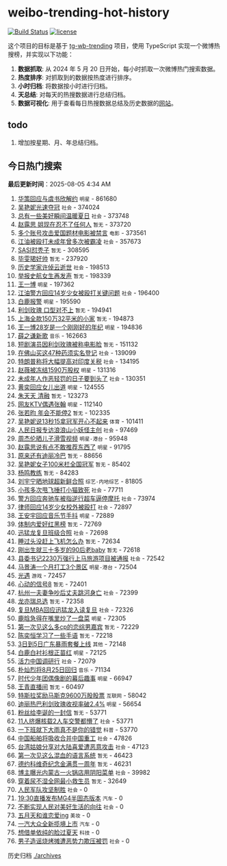 # weibo-trending-hot-history

[![Build Status](https://github.com/lxw15337674/weibo-trending-hot-history/actions/workflows/nodejs.yml/badge.svg)](https://github.com/lxw15337674/weibo-trending-hot-history/actions)
[![license](https://img.shields.io/github/license/lxw15337674/weibo-trending-hot-history)](https://github.com/lxw15337674/weibo-trending-hot-history/blob/master/LICENSE)


这个项目的目标是基于 [tg-wb-trending](https://github.com/xiadd/tg-wb-trending) 项目，使用 TypeScript 实现一个微博热搜榜，并实现以下功能：

1. **数据抓取**: 从 2024 年 5 月 20 日开始，每小时抓取一次微博热门搜索数据。
2. **热度排序**: 对抓取到的数据按热度进行排序。
3. **小时归档**: 将数据按小时进行归档。
4. **天总结**: 对每天的热搜数据进行总结归档。
5. **数据可视化**: 用于查看每日热搜数据总结及历史数据的[网站](https://weibo-trending-hot-history.vercel.app/)。

## todo

1. 增加按星期、月、年总结归档。



## 今日热门搜索




























































































































































































































































































































































































































































































































































































































































































































































































































































































































































































































































































































































































































































































































































































































































































































































































































































































































































































































































































































































































































































































































































































































































































































































































































































































































































































































































































































































































































































































































































































































































































































































































































































































































































































































































































































































































































































































































































































































































































































































































































































































































































































































































































































































































































































































































































































































































































































































































































































































































































































































































































































































































































































































































































































































































































































































































































































































































































































































































































































































































































































































































































































































































































































































































































































































































































































































































































































































































































































































































































































































































































































































































































































































































































































































































































































































































































































































































































































































































































































































































































































































































































































































































































































































































































































































































































































































































































































































































































































































































































































































































































































































































































































































































































































































































































































































































































































































































































































































































































































































































































































































































































































































































































<!-- BEGIN -->

**最后更新时间**：2025-08-05 4:34 AM
1. [华策回应与虞书欣解约](https://m.weibo.cn/search?containerid=100103type%3D1%26t%3D10%26q%3D%23%E5%8D%8E%E7%AD%96%E5%9B%9E%E5%BA%94%E4%B8%8E%E8%99%9E%E4%B9%A6%E6%AC%A3%E8%A7%A3%E7%BA%A6%23&stream_entry_id=31&isnewpage=1&extparam=seat%3D1%26lcate%3D5001%26realpos%3D1%26filter_type%3Drealtimehot%26c_type%3D31%26cate%3D5001%26pos%3D0%26stream_entry_id%3D31%26q%3D%2523%25E5%258D%258E%25E7%25AD%2596%25E5%259B%259E%25E5%25BA%2594%25E4%25B8%258E%25E8%2599%259E%25E4%25B9%25A6%25E6%25AC%25A3%25E8%25A7%25A3%25E7%25BA%25A6%2523%26band_rank%3D1%26flag%3D2%26dgr%3D0%26display_time%3D1754325671%26pre_seqid%3D1754325671542052522801) `明星` - 861680
2. [吴艳妮光速夺冠](https://m.weibo.cn/search?containerid=100103type%3D1%26t%3D10%26q%3D%23%E5%90%B4%E8%89%B3%E5%A6%AE%E5%85%89%E9%80%9F%E5%A4%BA%E5%86%A0%23&stream_entry_id=31&isnewpage=1&extparam=seat%3D1%26lcate%3D5001%26realpos%3D2%26filter_type%3Drealtimehot%26c_type%3D31%26cate%3D5001%26pos%3D1%26stream_entry_id%3D31%26q%3D%2523%25E5%2590%25B4%25E8%2589%25B3%25E5%25A6%25AE%25E5%2585%2589%25E9%2580%259F%25E5%25A4%25BA%25E5%2586%25A0%2523%26band_rank%3D2%26flag%3D1%26dgr%3D0%26display_time%3D1754325671%26pre_seqid%3D1754325671542052522801) `社会` - 374024
3. [总有一些美好瞬间温暖夏日](https://m.weibo.cn/search?containerid=100103type%3D1%26t%3D10%26q%3D%23%E6%80%BB%E6%9C%89%E4%B8%80%E4%BA%9B%E7%BE%8E%E5%A5%BD%E7%9E%AC%E9%97%B4%E6%B8%A9%E6%9A%96%E5%A4%8F%E6%97%A5%23&stream_entry_id=31&isnewpage=1&extparam=seat%3D1%26lcate%3D5001%26realpos%3D3%26filter_type%3Drealtimehot%26c_type%3D31%26cate%3D5001%26pos%3D2%26stream_entry_id%3D31%26q%3D%2523%25E6%2580%25BB%25E6%259C%2589%25E4%25B8%2580%25E4%25BA%259B%25E7%25BE%258E%25E5%25A5%25BD%25E7%259E%25AC%25E9%2597%25B4%25E6%25B8%25A9%25E6%259A%2596%25E5%25A4%258F%25E6%2597%25A5%2523%26band_rank%3D3%26flag%3D0%26dgr%3D0%26display_time%3D1754325671%26pre_seqid%3D1754325671542052522801) `社会` - 373748
4. [赵露思 姐现在忍不了任何人](https://m.weibo.cn/search?containerid=100103type%3D1%26t%3D10%26q%3D%E8%B5%B5%E9%9C%B2%E6%80%9D+%E5%A7%90%E7%8E%B0%E5%9C%A8%E5%BF%8D%E4%B8%8D%E4%BA%86%E4%BB%BB%E4%BD%95%E4%BA%BA&stream_entry_id=31&isnewpage=1&extparam=seat%3D1%26lcate%3D5001%26realpos%3D4%26filter_type%3Drealtimehot%26c_type%3D31%26cate%3D5001%26pos%3D4%26stream_entry_id%3D31%26q%3D%25E8%25B5%25B5%25E9%259C%25B2%25E6%2580%259D%2520%25E5%25A7%2590%25E7%258E%25B0%25E5%259C%25A8%25E5%25BF%258D%25E4%25B8%258D%25E4%25BA%2586%25E4%25BB%25BB%25E4%25BD%2595%25E4%25BA%25BA%26band_rank%3D4%26flag%3D2%26dgr%3D0%26display_time%3D1754325671%26pre_seqid%3D1754325671542052522801) `暂无` - 373720
5. [多个账号攻击爱国题材电影被禁言](https://m.weibo.cn/search?containerid=100103type%3D1%26t%3D10%26q%3D%23%E5%A4%9A%E4%B8%AA%E8%B4%A6%E5%8F%B7%E6%94%BB%E5%87%BB%E7%88%B1%E5%9B%BD%E9%A2%98%E6%9D%90%E7%94%B5%E5%BD%B1%E8%A2%AB%E7%A6%81%E8%A8%80%23&stream_entry_id=31&isnewpage=1&extparam=seat%3D1%26lcate%3D5001%26realpos%3D5%26filter_type%3Drealtimehot%26c_type%3D31%26cate%3D5001%26pos%3D5%26stream_entry_id%3D31%26q%3D%2523%25E5%25A4%259A%25E4%25B8%25AA%25E8%25B4%25A6%25E5%258F%25B7%25E6%2594%25BB%25E5%2587%25BB%25E7%2588%25B1%25E5%259B%25BD%25E9%25A2%2598%25E6%259D%2590%25E7%2594%25B5%25E5%25BD%25B1%25E8%25A2%25AB%25E7%25A6%2581%25E8%25A8%2580%2523%26band_rank%3D5%26flag%3D0%26dgr%3D0%26display_time%3D1754325671%26pre_seqid%3D1754325671542052522801) `电影` - 373561
6. [江油被殴打未成年曾多次被霸凌](https://m.weibo.cn/search?containerid=100103type%3D1%26t%3D10%26q%3D%23%E6%B1%9F%E6%B2%B9%E8%A2%AB%E6%AE%B4%E6%89%93%E6%9C%AA%E6%88%90%E5%B9%B4%E6%9B%BE%E5%A4%9A%E6%AC%A1%E8%A2%AB%E9%9C%B8%E5%87%8C%23&stream_entry_id=31&isnewpage=1&extparam=seat%3D1%26lcate%3D5001%26realpos%3D6%26filter_type%3Drealtimehot%26c_type%3D31%26cate%3D5001%26pos%3D6%26stream_entry_id%3D31%26q%3D%2523%25E6%25B1%259F%25E6%25B2%25B9%25E8%25A2%25AB%25E6%25AE%25B4%25E6%2589%2593%25E6%259C%25AA%25E6%2588%2590%25E5%25B9%25B4%25E6%259B%25BE%25E5%25A4%259A%25E6%25AC%25A1%25E8%25A2%25AB%25E9%259C%25B8%25E5%2587%258C%2523%26band_rank%3D6%26flag%3D0%26dgr%3D0%26display_time%3D1754325671%26pre_seqid%3D1754325671542052522801) `社会` - 357673
7. [SASI怼秃子](https://m.weibo.cn/search?containerid=100103type%3D1%26t%3D10%26q%3DSASI%E6%80%BC%E7%A7%83%E5%AD%90&stream_entry_id=31&isnewpage=1&extparam=seat%3D1%26lcate%3D5001%26realpos%3D7%26filter_type%3Drealtimehot%26c_type%3D31%26cate%3D5001%26pos%3D7%26stream_entry_id%3D31%26q%3DSASI%25E6%2580%25BC%25E7%25A7%2583%25E5%25AD%2590%26band_rank%3D7%26flag%3D0%26dgr%3D0%26display_time%3D1754325671%26pre_seqid%3D1754325671542052522801) `暂无` - 308595
8. [毕雯珺好帅](https://m.weibo.cn/search?containerid=100103type%3D1%26t%3D10%26q%3D%23%E6%AF%95%E9%9B%AF%E7%8F%BA%E5%A5%BD%E5%B8%85%23&stream_entry_id=31&isnewpage=1&extparam=seat%3D1%26lcate%3D5001%26realpos%3D8%26filter_type%3Drealtimehot%26c_type%3D31%26cate%3D5001%26pos%3D8%26stream_entry_id%3D31%26q%3D%2523%25E6%25AF%2595%25E9%259B%25AF%25E7%258F%25BA%25E5%25A5%25BD%25E5%25B8%2585%2523%26band_rank%3D8%26flag%3D0%26dgr%3D0%26display_time%3D1754325671%26pre_seqid%3D1754325671542052522801) `暂无` - 237920
9. [历史学家许倬云逝世](https://m.weibo.cn/search?containerid=100103type%3D1%26t%3D10%26q%3D%23%E5%8E%86%E5%8F%B2%E5%AD%A6%E5%AE%B6%E8%AE%B8%E5%80%AC%E4%BA%91%E9%80%9D%E4%B8%96%23&stream_entry_id=31&isnewpage=1&extparam=seat%3D1%26lcate%3D5001%26realpos%3D9%26filter_type%3Drealtimehot%26c_type%3D31%26cate%3D5001%26pos%3D9%26stream_entry_id%3D31%26q%3D%2523%25E5%258E%2586%25E5%258F%25B2%25E5%25AD%25A6%25E5%25AE%25B6%25E8%25AE%25B8%25E5%2580%25AC%25E4%25BA%2591%25E9%2580%259D%25E4%25B8%2596%2523%26band_rank%3D9%26flag%3D16%26dgr%3D0%26display_time%3D1754325671%26pre_seqid%3D1754325671542052522801) `社会` - 198513
10. [举报史航女生再发声](https://m.weibo.cn/search?containerid=100103type%3D1%26t%3D10%26q%3D%E4%B8%BE%E6%8A%A5%E5%8F%B2%E8%88%AA%E5%A5%B3%E7%94%9F%E5%86%8D%E5%8F%91%E5%A3%B0&stream_entry_id=31&isnewpage=1&extparam=seat%3D1%26lcate%3D5001%26realpos%3D10%26filter_type%3Drealtimehot%26c_type%3D31%26cate%3D5001%26pos%3D10%26stream_entry_id%3D31%26q%3D%25E4%25B8%25BE%25E6%258A%25A5%25E5%258F%25B2%25E8%2588%25AA%25E5%25A5%25B3%25E7%2594%259F%25E5%2586%258D%25E5%258F%2591%25E5%25A3%25B0%26band_rank%3D10%26flag%3D0%26dgr%3D0%26display_time%3D1754325671%26pre_seqid%3D1754325671542052522801) `暂无` - 198339
11. [王一博](https://m.weibo.cn/search?containerid=100103type%3D1%26t%3D10%26q%3D%E7%8E%8B%E4%B8%80%E5%8D%9A&stream_entry_id=31&isnewpage=1&extparam=seat%3D1%26lcate%3D5001%26realpos%3D11%26filter_type%3Drealtimehot%26c_type%3D31%26cate%3D5001%26pos%3D11%26stream_entry_id%3D31%26q%3D%25E7%258E%258B%25E4%25B8%2580%25E5%258D%259A%26band_rank%3D11%26flag%3D1%26dgr%3D0%26display_time%3D1754325671%26pre_seqid%3D1754325671542052522801) `明星` - 197362
12. [江油警方回应14岁少女被殴打关键问题](https://m.weibo.cn/search?containerid=100103type%3D1%26t%3D10%26q%3D%23%E6%B1%9F%E6%B2%B9%E8%AD%A6%E6%96%B9%E5%9B%9E%E5%BA%9414%E5%B2%81%E5%B0%91%E5%A5%B3%E8%A2%AB%E6%AE%B4%E6%89%93%E5%85%B3%E9%94%AE%E9%97%AE%E9%A2%98%23&stream_entry_id=31&isnewpage=1&extparam=seat%3D1%26lcate%3D5001%26realpos%3D12%26filter_type%3Drealtimehot%26c_type%3D31%26cate%3D5001%26pos%3D12%26stream_entry_id%3D31%26q%3D%2523%25E6%25B1%259F%25E6%25B2%25B9%25E8%25AD%25A6%25E6%2596%25B9%25E5%259B%259E%25E5%25BA%259414%25E5%25B2%2581%25E5%25B0%2591%25E5%25A5%25B3%25E8%25A2%25AB%25E6%25AE%25B4%25E6%2589%2593%25E5%2585%25B3%25E9%2594%25AE%25E9%2597%25AE%25E9%25A2%2598%2523%26band_rank%3D12%26flag%3D1%26dgr%3D0%26display_time%3D1754325671%26pre_seqid%3D1754325671542052522801) `社会` - 196400
13. [白鹿报警](https://m.weibo.cn/search?containerid=100103type%3D1%26t%3D10%26q%3D%23%E7%99%BD%E9%B9%BF%E6%8A%A5%E8%AD%A6%23&stream_entry_id=31&isnewpage=1&extparam=seat%3D1%26lcate%3D5001%26realpos%3D13%26filter_type%3Drealtimehot%26c_type%3D31%26cate%3D5001%26pos%3D13%26stream_entry_id%3D31%26q%3D%2523%25E7%2599%25BD%25E9%25B9%25BF%25E6%258A%25A5%25E8%25AD%25A6%2523%26band_rank%3D13%26flag%3D2%26dgr%3D0%26display_time%3D1754325671%26pre_seqid%3D1754325671542052522801) `明星` - 195590
14. [利剑玫瑰 口型对不上](https://m.weibo.cn/search?containerid=100103type%3D1%26t%3D10%26q%3D%E5%88%A9%E5%89%91%E7%8E%AB%E7%91%B0+%E5%8F%A3%E5%9E%8B%E5%AF%B9%E4%B8%8D%E4%B8%8A&stream_entry_id=31&isnewpage=1&extparam=seat%3D1%26lcate%3D5001%26realpos%3D14%26filter_type%3Drealtimehot%26c_type%3D31%26cate%3D5001%26pos%3D14%26stream_entry_id%3D31%26q%3D%25E5%2588%25A9%25E5%2589%2591%25E7%258E%25AB%25E7%2591%25B0%2520%25E5%258F%25A3%25E5%259E%258B%25E5%25AF%25B9%25E4%25B8%258D%25E4%25B8%258A%26band_rank%3D14%26flag%3D0%26dgr%3D0%26display_time%3D1754325671%26pre_seqid%3D1754325671542052522801) `暂无` - 194941
15. [上海全款150万32平米的小家](https://m.weibo.cn/search?containerid=100103type%3D1%26t%3D10%26q%3D%E4%B8%8A%E6%B5%B7%E5%85%A8%E6%AC%BE150%E4%B8%8732%E5%B9%B3%E7%B1%B3%E7%9A%84%E5%B0%8F%E5%AE%B6&stream_entry_id=31&isnewpage=1&extparam=seat%3D1%26lcate%3D5001%26realpos%3D15%26filter_type%3Drealtimehot%26c_type%3D31%26cate%3D5001%26pos%3D15%26stream_entry_id%3D31%26q%3D%25E4%25B8%258A%25E6%25B5%25B7%25E5%2585%25A8%25E6%25AC%25BE150%25E4%25B8%258732%25E5%25B9%25B3%25E7%25B1%25B3%25E7%259A%2584%25E5%25B0%258F%25E5%25AE%25B6%26band_rank%3D15%26flag%3D0%26dgr%3D0%26display_time%3D1754325671%26pre_seqid%3D1754325671542052522801) `暂无` - 194873
16. [王一博28岁是一个刚刚好的年纪](https://m.weibo.cn/search?containerid=100103type%3D1%26t%3D10%26q%3D%23%E7%8E%8B%E4%B8%80%E5%8D%9A28%E5%B2%81%E6%98%AF%E4%B8%80%E4%B8%AA%E5%88%9A%E5%88%9A%E5%A5%BD%E7%9A%84%E5%B9%B4%E7%BA%AA%23&stream_entry_id=31&isnewpage=1&extparam=seat%3D1%26lcate%3D5001%26realpos%3D16%26filter_type%3Drealtimehot%26c_type%3D31%26cate%3D5001%26pos%3D16%26stream_entry_id%3D31%26q%3D%2523%25E7%258E%258B%25E4%25B8%2580%25E5%258D%259A28%25E5%25B2%2581%25E6%2598%25AF%25E4%25B8%2580%25E4%25B8%25AA%25E5%2588%259A%25E5%2588%259A%25E5%25A5%25BD%25E7%259A%2584%25E5%25B9%25B4%25E7%25BA%25AA%2523%26band_rank%3D16%26flag%3D1%26dgr%3D0%26display_time%3D1754325671%26pre_seqid%3D1754325671542052522801) `明星` - 194836
17. [薛之谦新歌](https://m.weibo.cn/search?containerid=100103type%3D1%26t%3D10%26q%3D%E8%96%9B%E4%B9%8B%E8%B0%A6%E6%96%B0%E6%AD%8C&stream_entry_id=31&isnewpage=1&extparam=seat%3D1%26lcate%3D5001%26realpos%3D17%26filter_type%3Drealtimehot%26c_type%3D31%26cate%3D5001%26pos%3D17%26stream_entry_id%3D31%26q%3D%25E8%2596%259B%25E4%25B9%258B%25E8%25B0%25A6%25E6%2596%25B0%25E6%25AD%258C%26band_rank%3D17%26flag%3D0%26dgr%3D0%26display_time%3D1754325671%26pre_seqid%3D1754325671542052522801) `音乐` - 162663
18. [短剧演员因利剑玫瑰被称电影脸](https://m.weibo.cn/search?containerid=100103type%3D1%26t%3D10%26q%3D%E7%9F%AD%E5%89%A7%E6%BC%94%E5%91%98%E5%9B%A0%E5%88%A9%E5%89%91%E7%8E%AB%E7%91%B0%E8%A2%AB%E7%A7%B0%E7%94%B5%E5%BD%B1%E8%84%B8&stream_entry_id=31&isnewpage=1&extparam=seat%3D1%26lcate%3D5001%26realpos%3D18%26filter_type%3Drealtimehot%26c_type%3D31%26cate%3D5001%26pos%3D18%26stream_entry_id%3D31%26q%3D%25E7%259F%25AD%25E5%2589%25A7%25E6%25BC%2594%25E5%2591%2598%25E5%259B%25A0%25E5%2588%25A9%25E5%2589%2591%25E7%258E%25AB%25E7%2591%25B0%25E8%25A2%25AB%25E7%25A7%25B0%25E7%2594%25B5%25E5%25BD%25B1%25E8%2584%25B8%26band_rank%3D18%26flag%3D0%26dgr%3D0%26display_time%3D1754325671%26pre_seqid%3D1754325671542052522801) `暂无` - 151132
19. [在佛山买这47种药须实名登记](https://m.weibo.cn/search?containerid=100103type%3D1%26t%3D10%26q%3D%23%E5%9C%A8%E4%BD%9B%E5%B1%B1%E4%B9%B0%E8%BF%9947%E7%A7%8D%E8%8D%AF%E9%A1%BB%E5%AE%9E%E5%90%8D%E7%99%BB%E8%AE%B0%23&stream_entry_id=31&isnewpage=1&extparam=seat%3D1%26lcate%3D5001%26realpos%3D19%26filter_type%3Drealtimehot%26c_type%3D31%26cate%3D5001%26pos%3D19%26stream_entry_id%3D31%26q%3D%2523%25E5%259C%25A8%25E4%25BD%259B%25E5%25B1%25B1%25E4%25B9%25B0%25E8%25BF%259947%25E7%25A7%258D%25E8%258D%25AF%25E9%25A1%25BB%25E5%25AE%259E%25E5%2590%258D%25E7%2599%25BB%25E8%25AE%25B0%2523%26band_rank%3D19%26flag%3D1%26dgr%3D0%26display_time%3D1754325671%26pre_seqid%3D1754325671542052522801) `社会` - 139099
20. [特朗普称将大幅提高对印度关税](https://m.weibo.cn/search?containerid=100103type%3D1%26t%3D10%26q%3D%23%E7%89%B9%E6%9C%97%E6%99%AE%E7%A7%B0%E5%B0%86%E5%A4%A7%E5%B9%85%E6%8F%90%E9%AB%98%E5%AF%B9%E5%8D%B0%E5%BA%A6%E5%85%B3%E7%A8%8E%23&stream_entry_id=31&isnewpage=1&extparam=seat%3D1%26lcate%3D5001%26realpos%3D20%26filter_type%3Drealtimehot%26c_type%3D31%26cate%3D5001%26pos%3D20%26stream_entry_id%3D31%26q%3D%2523%25E7%2589%25B9%25E6%259C%2597%25E6%2599%25AE%25E7%25A7%25B0%25E5%25B0%2586%25E5%25A4%25A7%25E5%25B9%2585%25E6%258F%2590%25E9%25AB%2598%25E5%25AF%25B9%25E5%258D%25B0%25E5%25BA%25A6%25E5%2585%25B3%25E7%25A8%258E%2523%26band_rank%3D20%26flag%3D1%26dgr%3D0%26display_time%3D1754325671%26pre_seqid%3D1754325671542052522801) `社会` - 134195
21. [赵薇被冻结1590万股权](https://m.weibo.cn/search?containerid=100103type%3D1%26t%3D10%26q%3D%23%E8%B5%B5%E8%96%87%E8%A2%AB%E5%86%BB%E7%BB%931590%E4%B8%87%E8%82%A1%E6%9D%83%23&stream_entry_id=31&isnewpage=1&extparam=seat%3D1%26lcate%3D5001%26realpos%3D21%26filter_type%3Drealtimehot%26c_type%3D31%26cate%3D5001%26pos%3D21%26stream_entry_id%3D31%26q%3D%2523%25E8%25B5%25B5%25E8%2596%2587%25E8%25A2%25AB%25E5%2586%25BB%25E7%25BB%25931590%25E4%25B8%2587%25E8%2582%25A1%25E6%259D%2583%2523%26band_rank%3D21%26flag%3D0%26dgr%3D0%26display_time%3D1754325671%26pre_seqid%3D1754325671542052522801) `明星` - 131316
22. [未成年人作恶轻罚的日子要到头了](https://m.weibo.cn/search?containerid=100103type%3D1%26t%3D10%26q%3D%23%E6%9C%AA%E6%88%90%E5%B9%B4%E4%BA%BA%E4%BD%9C%E6%81%B6%E8%BD%BB%E7%BD%9A%E7%9A%84%E6%97%A5%E5%AD%90%E8%A6%81%E5%88%B0%E5%A4%B4%E4%BA%86%23&stream_entry_id=31&isnewpage=1&extparam=seat%3D1%26lcate%3D5001%26realpos%3D22%26filter_type%3Drealtimehot%26c_type%3D31%26cate%3D5001%26pos%3D22%26stream_entry_id%3D31%26q%3D%2523%25E6%259C%25AA%25E6%2588%2590%25E5%25B9%25B4%25E4%25BA%25BA%25E4%25BD%259C%25E6%2581%25B6%25E8%25BD%25BB%25E7%25BD%259A%25E7%259A%2584%25E6%2597%25A5%25E5%25AD%2590%25E8%25A6%2581%25E5%2588%25B0%25E5%25A4%25B4%25E4%25BA%2586%2523%26band_rank%3D22%26flag%3D0%26dgr%3D0%26display_time%3D1754325671%26pre_seqid%3D1754325671542052522801) `社会` - 130351
23. [黄奕回应女儿出道](https://m.weibo.cn/search?containerid=100103type%3D1%26t%3D10%26q%3D%23%E9%BB%84%E5%A5%95%E5%9B%9E%E5%BA%94%E5%A5%B3%E5%84%BF%E5%87%BA%E9%81%93%23&stream_entry_id=31&isnewpage=1&extparam=seat%3D1%26lcate%3D5001%26realpos%3D23%26filter_type%3Drealtimehot%26c_type%3D31%26cate%3D5001%26pos%3D23%26stream_entry_id%3D31%26q%3D%2523%25E9%25BB%2584%25E5%25A5%2595%25E5%259B%259E%25E5%25BA%2594%25E5%25A5%25B3%25E5%2584%25BF%25E5%2587%25BA%25E9%2581%2593%2523%26band_rank%3D23%26flag%3D0%26dgr%3D0%26display_time%3D1754325671%26pre_seqid%3D1754325671542052522801) `明星` - 124555
24. [朱天天 清融](https://m.weibo.cn/search?containerid=100103type%3D1%26t%3D10%26q%3D%E6%9C%B1%E5%A4%A9%E5%A4%A9+%E6%B8%85%E8%9E%8D&stream_entry_id=31&isnewpage=1&extparam=seat%3D1%26lcate%3D5001%26realpos%3D24%26filter_type%3Drealtimehot%26c_type%3D31%26cate%3D5001%26pos%3D24%26stream_entry_id%3D31%26q%3D%25E6%259C%25B1%25E5%25A4%25A9%25E5%25A4%25A9%2520%25E6%25B8%2585%25E8%259E%258D%26band_rank%3D24%26flag%3D0%26dgr%3D0%26display_time%3D1754325671%26pre_seqid%3D1754325671542052522801) `暂无` - 123273
25. [网友KTV偶遇张翰](https://m.weibo.cn/search?containerid=100103type%3D1%26t%3D10%26q%3D%23%E7%BD%91%E5%8F%8BKTV%E5%81%B6%E9%81%87%E5%BC%A0%E7%BF%B0%23&stream_entry_id=31&isnewpage=1&extparam=seat%3D1%26lcate%3D5001%26realpos%3D25%26filter_type%3Drealtimehot%26c_type%3D31%26cate%3D5001%26pos%3D25%26stream_entry_id%3D31%26q%3D%2523%25E7%25BD%2591%25E5%258F%258BKTV%25E5%2581%25B6%25E9%2581%2587%25E5%25BC%25A0%25E7%25BF%25B0%2523%26band_rank%3D25%26flag%3D0%26dgr%3D0%26display_time%3D1754325671%26pre_seqid%3D1754325671542052522801) `明星` - 112140
26. [张若昀 年会不能停2](https://m.weibo.cn/search?containerid=100103type%3D1%26t%3D10%26q%3D%E5%BC%A0%E8%8B%A5%E6%98%80+%E5%B9%B4%E4%BC%9A%E4%B8%8D%E8%83%BD%E5%81%9C2&stream_entry_id=31&isnewpage=1&extparam=seat%3D1%26lcate%3D5001%26realpos%3D26%26filter_type%3Drealtimehot%26c_type%3D31%26cate%3D5001%26pos%3D26%26stream_entry_id%3D31%26q%3D%25E5%25BC%25A0%25E8%258B%25A5%25E6%2598%2580%2520%25E5%25B9%25B4%25E4%25BC%259A%25E4%25B8%258D%25E8%2583%25BD%25E5%2581%259C2%26band_rank%3D26%26flag%3D0%26dgr%3D0%26display_time%3D1754325671%26pre_seqid%3D1754325671542052522801) `暂无` - 102335
27. [吴艳妮说13秒15拿冠军开心不起来](https://m.weibo.cn/search?containerid=100103type%3D1%26t%3D10%26q%3D%23%E5%90%B4%E8%89%B3%E5%A6%AE%E8%AF%B413%E7%A7%9215%E6%8B%BF%E5%86%A0%E5%86%9B%E5%BC%80%E5%BF%83%E4%B8%8D%E8%B5%B7%E6%9D%A5%23&stream_entry_id=31&isnewpage=1&extparam=seat%3D1%26lcate%3D5001%26realpos%3D27%26filter_type%3Drealtimehot%26c_type%3D31%26cate%3D5001%26pos%3D27%26stream_entry_id%3D31%26q%3D%2523%25E5%2590%25B4%25E8%2589%25B3%25E5%25A6%25AE%25E8%25AF%25B413%25E7%25A7%259215%25E6%258B%25BF%25E5%2586%25A0%25E5%2586%259B%25E5%25BC%2580%25E5%25BF%2583%25E4%25B8%258D%25E8%25B5%25B7%25E6%259D%25A5%2523%26band_rank%3D27%26flag%3D1%26dgr%3D0%26display_time%3D1754325671%26pre_seqid%3D1754325671542052522801) `体育` - 101411
28. [人民日报专访浪浪山小妖怪主创](https://m.weibo.cn/search?containerid=100103type%3D1%26t%3D10%26q%3D%23%E4%BA%BA%E6%B0%91%E6%97%A5%E6%8A%A5%E4%B8%93%E8%AE%BF%E6%B5%AA%E6%B5%AA%E5%B1%B1%E5%B0%8F%E5%A6%96%E6%80%AA%E4%B8%BB%E5%88%9B%23&stream_entry_id=31&isnewpage=1&extparam=seat%3D1%26lcate%3D5001%26realpos%3D28%26filter_type%3Drealtimehot%26c_type%3D31%26cate%3D5001%26pos%3D28%26stream_entry_id%3D31%26q%3D%2523%25E4%25BA%25BA%25E6%25B0%2591%25E6%2597%25A5%25E6%258A%25A5%25E4%25B8%2593%25E8%25AE%25BF%25E6%25B5%25AA%25E6%25B5%25AA%25E5%25B1%25B1%25E5%25B0%258F%25E5%25A6%2596%25E6%2580%25AA%25E4%25B8%25BB%25E5%2588%259B%2523%26band_rank%3D28%26flag%3D0%26dgr%3D0%26display_time%3D1754325671%26pre_seqid%3D1754325671542052522801) `社会` - 97469
29. [周杰伦晒儿子滑雪视频](https://m.weibo.cn/search?containerid=100103type%3D1%26t%3D10%26q%3D%E5%91%A8%E6%9D%B0%E4%BC%A6%E6%99%92%E5%84%BF%E5%AD%90%E6%BB%91%E9%9B%AA%E8%A7%86%E9%A2%91&stream_entry_id=31&isnewpage=1&extparam=seat%3D1%26lcate%3D5001%26realpos%3D29%26filter_type%3Drealtimehot%26c_type%3D31%26cate%3D5001%26pos%3D29%26stream_entry_id%3D31%26q%3D%25E5%2591%25A8%25E6%259D%25B0%25E4%25BC%25A6%25E6%2599%2592%25E5%2584%25BF%25E5%25AD%2590%25E6%25BB%2591%25E9%259B%25AA%25E8%25A7%2586%25E9%25A2%2591%26band_rank%3D29%26flag%3D0%26dgr%3D0%26display_time%3D1754325671%26pre_seqid%3D1754325671542052522801) `明星-港台` - 95948
30. [赵露思说有点不敢推荐东西了](https://m.weibo.cn/search?containerid=100103type%3D1%26t%3D10%26q%3D%23%E8%B5%B5%E9%9C%B2%E6%80%9D%E8%AF%B4%E6%9C%89%E7%82%B9%E4%B8%8D%E6%95%A2%E6%8E%A8%E8%8D%90%E4%B8%9C%E8%A5%BF%E4%BA%86%23&stream_entry_id=31&isnewpage=1&extparam=seat%3D1%26lcate%3D5001%26realpos%3D35%26filter_type%3Drealtimehot%26c_type%3D31%26cate%3D5001%26pos%3D35%26stream_entry_id%3D31%26q%3D%2523%25E8%25B5%25B5%25E9%259C%25B2%25E6%2580%259D%25E8%25AF%25B4%25E6%259C%2589%25E7%2582%25B9%25E4%25B8%258D%25E6%2595%25A2%25E6%258E%25A8%25E8%258D%2590%25E4%25B8%259C%25E8%25A5%25BF%25E4%25BA%2586%2523%26band_rank%3D35%26flag%3D1%26dgr%3D0%26display_time%3D1754325671%26pre_seqid%3D1754325671542052522801) `明星` - 91795
31. [原来还有迪丽冷巴](https://m.weibo.cn/search?containerid=100103type%3D1%26t%3D10%26q%3D%E5%8E%9F%E6%9D%A5%E8%BF%98%E6%9C%89%E8%BF%AA%E4%B8%BD%E5%86%B7%E5%B7%B4&stream_entry_id=31&isnewpage=1&extparam=seat%3D1%26lcate%3D5001%26realpos%3D30%26filter_type%3Drealtimehot%26c_type%3D31%26cate%3D5001%26pos%3D30%26stream_entry_id%3D31%26q%3D%25E5%258E%259F%25E6%259D%25A5%25E8%25BF%2598%25E6%259C%2589%25E8%25BF%25AA%25E4%25B8%25BD%25E5%2586%25B7%25E5%25B7%25B4%26band_rank%3D30%26flag%3D0%26dgr%3D0%26display_time%3D1754325671%26pre_seqid%3D1754325671542052522801) `暂无` - 88656
32. [吴艳妮女子100米栏全国冠军](https://m.weibo.cn/search?containerid=100103type%3D1%26t%3D10%26q%3D%23%E5%90%B4%E8%89%B3%E5%A6%AE%E5%A5%B3%E5%AD%90100%E7%B1%B3%E6%A0%8F%E5%85%A8%E5%9B%BD%E5%86%A0%E5%86%9B%23&stream_entry_id=31&isnewpage=1&extparam=seat%3D1%26lcate%3D5001%26realpos%3D31%26filter_type%3Drealtimehot%26c_type%3D31%26cate%3D5001%26pos%3D31%26stream_entry_id%3D31%26q%3D%2523%25E5%2590%25B4%25E8%2589%25B3%25E5%25A6%25AE%25E5%25A5%25B3%25E5%25AD%2590100%25E7%25B1%25B3%25E6%25A0%258F%25E5%2585%25A8%25E5%259B%25BD%25E5%2586%25A0%25E5%2586%259B%2523%26band_rank%3D31%26flag%3D0%26dgr%3D0%26display_time%3D1754325671%26pre_seqid%3D1754325671542052522801) `暂无` - 85402
33. [杨鸣教练](https://m.weibo.cn/search?containerid=100103type%3D1%26t%3D10%26q%3D%E6%9D%A8%E9%B8%A3%E6%95%99%E7%BB%83&stream_entry_id=31&isnewpage=1&extparam=seat%3D1%26lcate%3D5001%26realpos%3D32%26filter_type%3Drealtimehot%26c_type%3D31%26cate%3D5001%26pos%3D32%26stream_entry_id%3D31%26q%3D%25E6%259D%25A8%25E9%25B8%25A3%25E6%2595%2599%25E7%25BB%2583%26band_rank%3D32%26flag%3D0%26dgr%3D0%26display_time%3D1754325671%26pre_seqid%3D1754325671542052522801) `暂无` - 84283
34. [刘宇宁晒地球超新鲜合照](https://m.weibo.cn/search?containerid=100103type%3D1%26t%3D10%26q%3D%23%E5%88%98%E5%AE%87%E5%AE%81%E6%99%92%E5%9C%B0%E7%90%83%E8%B6%85%E6%96%B0%E9%B2%9C%E5%90%88%E7%85%A7%23&stream_entry_id=31&isnewpage=1&extparam=seat%3D1%26lcate%3D5001%26realpos%3D33%26filter_type%3Drealtimehot%26c_type%3D31%26cate%3D5001%26pos%3D33%26stream_entry_id%3D31%26q%3D%2523%25E5%2588%2598%25E5%25AE%2587%25E5%25AE%2581%25E6%2599%2592%25E5%259C%25B0%25E7%2590%2583%25E8%25B6%2585%25E6%2596%25B0%25E9%25B2%259C%25E5%2590%2588%25E7%2585%25A7%2523%26band_rank%3D33%26flag%3D1%26dgr%3D0%26display_time%3D1754325671%26pre_seqid%3D1754325671542052522801) `综艺-内地综艺` - 81805
35. [小孩多次甩飞捶打小猫致死](https://m.weibo.cn/search?containerid=100103type%3D1%26t%3D10%26q%3D%23%E5%B0%8F%E5%AD%A9%E5%A4%9A%E6%AC%A1%E7%94%A9%E9%A3%9E%E6%8D%B6%E6%89%93%E5%B0%8F%E7%8C%AB%E8%87%B4%E6%AD%BB%23&stream_entry_id=31&isnewpage=1&extparam=seat%3D1%26lcate%3D5001%26realpos%3D34%26filter_type%3Drealtimehot%26c_type%3D31%26cate%3D5001%26pos%3D34%26stream_entry_id%3D31%26q%3D%2523%25E5%25B0%258F%25E5%25AD%25A9%25E5%25A4%259A%25E6%25AC%25A1%25E7%2594%25A9%25E9%25A3%259E%25E6%258D%25B6%25E6%2589%2593%25E5%25B0%258F%25E7%258C%25AB%25E8%2587%25B4%25E6%25AD%25BB%2523%26band_rank%3D34%26flag%3D0%26dgr%3D0%26display_time%3D1754325671%26pre_seqid%3D1754325671542052522801) `社会` - 77711
36. [警方回应奔驰车被指逆行超车逼停摩托](https://m.weibo.cn/search?containerid=100103type%3D1%26t%3D10%26q%3D%23%E8%AD%A6%E6%96%B9%E5%9B%9E%E5%BA%94%E5%A5%94%E9%A9%B0%E8%BD%A6%E8%A2%AB%E6%8C%87%E9%80%86%E8%A1%8C%E8%B6%85%E8%BD%A6%E9%80%BC%E5%81%9C%E6%91%A9%E6%89%98%23&stream_entry_id=31&isnewpage=1&extparam=seat%3D1%26cate%3D5001%26band_rank%3D34%26stream_entry_id%3D31%26realpos%3D34%26flag%3D1%26pos%3D35%26lcate%3D5001%26filter_type%3Drealtimehot%26q%3D%2523%25E8%25AD%25A6%25E6%2596%25B9%25E5%259B%259E%25E5%25BA%2594%25E5%25A5%2594%25E9%25A9%25B0%25E8%25BD%25A6%25E8%25A2%25AB%25E6%258C%2587%25E9%2580%2586%25E8%25A1%258C%25E8%25B6%2585%25E8%25BD%25A6%25E9%2580%25BC%25E5%2581%259C%25E6%2591%25A9%25E6%2589%2598%2523%26dgr%3D0%26c_type%3D31%26display_time%3D1754328791%26pre_seqid%3D1754328791894056912153) `社会` - 73974
37. [律师回应14岁少女校外被殴打](https://m.weibo.cn/search?containerid=100103type%3D1%26t%3D10%26q%3D%23%E5%BE%8B%E5%B8%88%E5%9B%9E%E5%BA%9414%E5%B2%81%E5%B0%91%E5%A5%B3%E6%A0%A1%E5%A4%96%E8%A2%AB%E6%AE%B4%E6%89%93%23&stream_entry_id=31&isnewpage=1&extparam=seat%3D1%26cate%3D5001%26band_rank%3D38%26stream_entry_id%3D31%26realpos%3D38%26flag%3D0%26pos%3D39%26lcate%3D5001%26filter_type%3Drealtimehot%26q%3D%2523%25E5%25BE%258B%25E5%25B8%2588%25E5%259B%259E%25E5%25BA%259414%25E5%25B2%2581%25E5%25B0%2591%25E5%25A5%25B3%25E6%25A0%25A1%25E5%25A4%2596%25E8%25A2%25AB%25E6%25AE%25B4%25E6%2589%2593%2523%26dgr%3D0%26c_type%3D31%26display_time%3D1754328791%26pre_seqid%3D1754328791894056912153) `社会` - 72897
38. [王安宇回应音乐节手抖](https://m.weibo.cn/search?containerid=100103type%3D1%26t%3D10%26q%3D%23%E7%8E%8B%E5%AE%89%E5%AE%87%E5%9B%9E%E5%BA%94%E9%9F%B3%E4%B9%90%E8%8A%82%E6%89%8B%E6%8A%96%23&stream_entry_id=31&isnewpage=1&extparam=seat%3D1%26cate%3D5001%26band_rank%3D23%26stream_entry_id%3D31%26realpos%3D23%26flag%3D1%26pos%3D24%26lcate%3D5001%26filter_type%3Drealtimehot%26q%3D%2523%25E7%258E%258B%25E5%25AE%2589%25E5%25AE%2587%25E5%259B%259E%25E5%25BA%2594%25E9%259F%25B3%25E4%25B9%2590%25E8%258A%2582%25E6%2589%258B%25E6%258A%2596%2523%26dgr%3D0%26c_type%3D31%26display_time%3D1754328791%26pre_seqid%3D1754328791894056912153) `明星` - 72889
39. [体制内爱好红黑榜](https://m.weibo.cn/search?containerid=100103type%3D1%26t%3D10%26q%3D%E4%BD%93%E5%88%B6%E5%86%85%E7%88%B1%E5%A5%BD%E7%BA%A2%E9%BB%91%E6%A6%9C&stream_entry_id=31&isnewpage=1&extparam=seat%3D1%26cate%3D5001%26band_rank%3D35%26stream_entry_id%3D31%26realpos%3D35%26flag%3D0%26pos%3D36%26lcate%3D5001%26filter_type%3Drealtimehot%26q%3D%25E4%25BD%2593%25E5%2588%25B6%25E5%2586%2585%25E7%2588%25B1%25E5%25A5%25BD%25E7%25BA%25A2%25E9%25BB%2591%25E6%25A6%259C%26dgr%3D0%26c_type%3D31%26display_time%3D1754328791%26pre_seqid%3D1754328791894056912153) `暂无` - 72769
40. [迅猛龙复旦班级合照](https://m.weibo.cn/search?containerid=100103type%3D1%26t%3D10%26q%3D%23%E8%BF%85%E7%8C%9B%E9%BE%99%E5%A4%8D%E6%97%A6%E7%8F%AD%E7%BA%A7%E5%90%88%E7%85%A7%23&stream_entry_id=31&isnewpage=1&extparam=seat%3D1%26lcate%3D5001%26realpos%3D38%26filter_type%3Drealtimehot%26c_type%3D31%26cate%3D5001%26pos%3D38%26stream_entry_id%3D31%26q%3D%2523%25E8%25BF%2585%25E7%258C%259B%25E9%25BE%2599%25E5%25A4%258D%25E6%2597%25A6%25E7%258F%25AD%25E7%25BA%25A7%25E5%2590%2588%25E7%2585%25A7%2523%26band_rank%3D38%26flag%3D0%26dgr%3D0%26display_time%3D1754325671%26pre_seqid%3D1754325671542052522801) `社会` - 72698
41. [睡过头没赶上飞机怎么办](https://m.weibo.cn/search?containerid=100103type%3D1%26t%3D10%26q%3D%E7%9D%A1%E8%BF%87%E5%A4%B4%E6%B2%A1%E8%B5%B6%E4%B8%8A%E9%A3%9E%E6%9C%BA%E6%80%8E%E4%B9%88%E5%8A%9E&stream_entry_id=31&isnewpage=1&extparam=seat%3D1%26flag%3D1%26cate%3D5001%26band_rank%3D31%26realpos%3D31%26lcate%3D5001%26stream_entry_id%3D31%26pos%3D30%26filter_type%3Drealtimehot%26q%3D%25E7%259D%25A1%25E8%25BF%2587%25E5%25A4%25B4%25E6%25B2%25A1%25E8%25B5%25B6%25E4%25B8%258A%25E9%25A3%259E%25E6%259C%25BA%25E6%2580%258E%25E4%25B9%2588%25E5%258A%259E%26dgr%3D0%26c_type%3D31%26display_time%3D1754333136%26pre_seqid%3D1754333136865052157662) `暂无` - 72634
42. [刚出生就三十多岁的90后老baby](https://m.weibo.cn/search?containerid=100103type%3D1%26t%3D10%26q%3D%E5%88%9A%E5%87%BA%E7%94%9F%E5%B0%B1%E4%B8%89%E5%8D%81%E5%A4%9A%E5%B2%81%E7%9A%8490%E5%90%8E%E8%80%81baby&stream_entry_id=31&isnewpage=1&extparam=seat%3D1%26lcate%3D5001%26realpos%3D43%26filter_type%3Drealtimehot%26c_type%3D31%26cate%3D5001%26pos%3D43%26stream_entry_id%3D31%26q%3D%25E5%2588%259A%25E5%2587%25BA%25E7%2594%259F%25E5%25B0%25B1%25E4%25B8%2589%25E5%258D%2581%25E5%25A4%259A%25E5%25B2%2581%25E7%259A%258490%25E5%2590%258E%25E8%2580%2581baby%26band_rank%3D43%26flag%3D0%26dgr%3D0%26display_time%3D1754325671%26pre_seqid%3D1754325671542052522801) `暂无` - 72618
43. [县委书记2230万强行上马旅游项目被通报](https://m.weibo.cn/search?containerid=100103type%3D1%26t%3D10%26q%3D%23%E5%8E%BF%E5%A7%94%E4%B9%A6%E8%AE%B02230%E4%B8%87%E5%BC%BA%E8%A1%8C%E4%B8%8A%E9%A9%AC%E6%97%85%E6%B8%B8%E9%A1%B9%E7%9B%AE%E8%A2%AB%E9%80%9A%E6%8A%A5%23&stream_entry_id=31&isnewpage=1&extparam=seat%3D1%26lcate%3D5001%26realpos%3D41%26filter_type%3Drealtimehot%26c_type%3D31%26cate%3D5001%26pos%3D41%26stream_entry_id%3D31%26q%3D%2523%25E5%258E%25BF%25E5%25A7%2594%25E4%25B9%25A6%25E8%25AE%25B02230%25E4%25B8%2587%25E5%25BC%25BA%25E8%25A1%258C%25E4%25B8%258A%25E9%25A9%25AC%25E6%2597%2585%25E6%25B8%25B8%25E9%25A1%25B9%25E7%259B%25AE%25E8%25A2%25AB%25E9%2580%259A%25E6%258A%25A5%2523%26band_rank%3D41%26flag%3D0%26dgr%3D0%26display_time%3D1754325671%26pre_seqid%3D1754325671542052522801) `社会` - 72542
44. [马景涛一个月打工3个景区](https://m.weibo.cn/search?containerid=100103type%3D1%26t%3D10%26q%3D%23%E9%A9%AC%E6%99%AF%E6%B6%9B%E4%B8%80%E4%B8%AA%E6%9C%88%E6%89%93%E5%B7%A53%E4%B8%AA%E6%99%AF%E5%8C%BA%23&stream_entry_id=31&isnewpage=1&extparam=seat%3D1%26flag%3D1%26cate%3D5001%26band_rank%3D36%26realpos%3D36%26lcate%3D5001%26stream_entry_id%3D31%26pos%3D35%26filter_type%3Drealtimehot%26q%3D%2523%25E9%25A9%25AC%25E6%2599%25AF%25E6%25B6%259B%25E4%25B8%2580%25E4%25B8%25AA%25E6%259C%2588%25E6%2589%2593%25E5%25B7%25A53%25E4%25B8%25AA%25E6%2599%25AF%25E5%258C%25BA%2523%26dgr%3D0%26c_type%3D31%26display_time%3D1754333136%26pre_seqid%3D1754333136865052157662) `明星-港台` - 72504
45. [光遇](https://m.weibo.cn/search?containerid=100103type%3D1%26t%3D10%26q%3D%E5%85%89%E9%81%87&stream_entry_id=31&isnewpage=1&extparam=seat%3D1%26cate%3D5001%26band_rank%3D47%26stream_entry_id%3D31%26realpos%3D47%26flag%3D1%26pos%3D48%26lcate%3D5001%26filter_type%3Drealtimehot%26q%3D%25E5%2585%2589%25E9%2581%2587%26dgr%3D0%26c_type%3D31%26display_time%3D1754328791%26pre_seqid%3D1754328791894056912153) `游戏` - 72457
46. [心动的信号8](https://m.weibo.cn/search?containerid=100103type%3D1%26t%3D10%26q%3D%E5%BF%83%E5%8A%A8%E7%9A%84%E4%BF%A1%E5%8F%B78&stream_entry_id=31&isnewpage=1&extparam=seat%3D1%26cate%3D5001%26band_rank%3D43%26stream_entry_id%3D31%26realpos%3D43%26flag%3D0%26pos%3D44%26lcate%3D5001%26filter_type%3Drealtimehot%26q%3D%25E5%25BF%2583%25E5%258A%25A8%25E7%259A%2584%25E4%25BF%25A1%25E5%258F%25B78%26dgr%3D0%26c_type%3D31%26display_time%3D1754328791%26pre_seqid%3D1754328791894056912153) `暂无` - 72401
47. [杭州一夫妻争吵后丈夫跳河身亡](https://m.weibo.cn/search?containerid=100103type%3D1%26t%3D10%26q%3D%23%E6%9D%AD%E5%B7%9E%E4%B8%80%E5%A4%AB%E5%A6%BB%E4%BA%89%E5%90%B5%E5%90%8E%E4%B8%88%E5%A4%AB%E8%B7%B3%E6%B2%B3%E8%BA%AB%E4%BA%A1%23&stream_entry_id=31&isnewpage=1&extparam=seat%3D1%26lcate%3D5001%26realpos%3D36%26filter_type%3Drealtimehot%26c_type%3D31%26cate%3D5001%26pos%3D36%26stream_entry_id%3D31%26q%3D%2523%25E6%259D%25AD%25E5%25B7%259E%25E4%25B8%2580%25E5%25A4%25AB%25E5%25A6%25BB%25E4%25BA%2589%25E5%2590%25B5%25E5%2590%258E%25E4%25B8%2588%25E5%25A4%25AB%25E8%25B7%25B3%25E6%25B2%25B3%25E8%25BA%25AB%25E4%25BA%25A1%2523%26band_rank%3D36%26flag%3D0%26dgr%3D0%26display_time%3D1754325671%26pre_seqid%3D1754325671542052522801) `社会` - 72399
48. [龙亦瑞总选](https://m.weibo.cn/search?containerid=100103type%3D1%26t%3D10%26q%3D%E9%BE%99%E4%BA%A6%E7%91%9E%E6%80%BB%E9%80%89&stream_entry_id=31&isnewpage=1&extparam=seat%3D1%26lcate%3D5001%26realpos%3D45%26filter_type%3Drealtimehot%26c_type%3D31%26cate%3D5001%26pos%3D45%26stream_entry_id%3D31%26q%3D%25E9%25BE%2599%25E4%25BA%25A6%25E7%2591%259E%25E6%2580%25BB%25E9%2580%2589%26band_rank%3D45%26flag%3D0%26dgr%3D0%26display_time%3D1754325671%26pre_seqid%3D1754325671542052522801) `暂无` - 72358
49. [复旦MBA回应迅猛龙入读复旦](https://m.weibo.cn/search?containerid=100103type%3D1%26t%3D10%26q%3D%23%E5%A4%8D%E6%97%A6MBA%E5%9B%9E%E5%BA%94%E8%BF%85%E7%8C%9B%E9%BE%99%E5%85%A5%E8%AF%BB%E5%A4%8D%E6%97%A6%23&stream_entry_id=31&isnewpage=1&extparam=seat%3D1%26flag%3D1%26cate%3D5001%26band_rank%3D42%26realpos%3D42%26lcate%3D5001%26stream_entry_id%3D31%26pos%3D41%26filter_type%3Drealtimehot%26q%3D%2523%25E5%25A4%258D%25E6%2597%25A6MBA%25E5%259B%259E%25E5%25BA%2594%25E8%25BF%2585%25E7%258C%259B%25E9%25BE%2599%25E5%2585%25A5%25E8%25AF%25BB%25E5%25A4%258D%25E6%2597%25A6%2523%26dgr%3D0%26c_type%3D31%26display_time%3D1754333136%26pre_seqid%3D1754333136865052157662) `社会` - 72326
50. [鹿晗急得在嘴里炒了一盘菜](https://m.weibo.cn/search?containerid=100103type%3D1%26t%3D10%26q%3D%23%E9%B9%BF%E6%99%97%E6%80%A5%E5%BE%97%E5%9C%A8%E5%98%B4%E9%87%8C%E7%82%92%E4%BA%86%E4%B8%80%E7%9B%98%E8%8F%9C%23&stream_entry_id=31&isnewpage=1&extparam=seat%3D1%26flag%3D1%26cate%3D5001%26band_rank%3D43%26realpos%3D43%26lcate%3D5001%26stream_entry_id%3D31%26pos%3D42%26filter_type%3Drealtimehot%26q%3D%2523%25E9%25B9%25BF%25E6%2599%2597%25E6%2580%25A5%25E5%25BE%2597%25E5%259C%25A8%25E5%2598%25B4%25E9%2587%258C%25E7%2582%2592%25E4%25BA%2586%25E4%25B8%2580%25E7%259B%2598%25E8%258F%259C%2523%26dgr%3D0%26c_type%3D31%26display_time%3D1754333136%26pre_seqid%3D1754333136865052157662) `明星` - 72305
51. [第一次见这么多cp的恋综男嘉宾](https://m.weibo.cn/search?containerid=100103type%3D1%26t%3D10%26q%3D%E7%AC%AC%E4%B8%80%E6%AC%A1%E8%A7%81%E8%BF%99%E4%B9%88%E5%A4%9Acp%E7%9A%84%E6%81%8B%E7%BB%BC%E7%94%B7%E5%98%89%E5%AE%BE&stream_entry_id=31&isnewpage=1&extparam=seat%3D1%26lcate%3D5001%26realpos%3D47%26filter_type%3Drealtimehot%26c_type%3D31%26cate%3D5001%26pos%3D47%26stream_entry_id%3D31%26q%3D%25E7%25AC%25AC%25E4%25B8%2580%25E6%25AC%25A1%25E8%25A7%2581%25E8%25BF%2599%25E4%25B9%2588%25E5%25A4%259Acp%25E7%259A%2584%25E6%2581%258B%25E7%25BB%25BC%25E7%2594%25B7%25E5%2598%2589%25E5%25AE%25BE%26band_rank%3D47%26flag%3D0%26dgr%3D0%26display_time%3D1754325671%26pre_seqid%3D1754325671542052522801) `暂无` - 72229
52. [陈奕恒学习了一些手语](https://m.weibo.cn/search?containerid=100103type%3D1%26t%3D10%26q%3D%E9%99%88%E5%A5%95%E6%81%92%E5%AD%A6%E4%B9%A0%E4%BA%86%E4%B8%80%E4%BA%9B%E6%89%8B%E8%AF%AD&stream_entry_id=31&isnewpage=1&extparam=seat%3D1%26flag%3D1%26cate%3D5001%26band_rank%3D46%26realpos%3D46%26lcate%3D5001%26stream_entry_id%3D31%26pos%3D45%26filter_type%3Drealtimehot%26q%3D%25E9%2599%2588%25E5%25A5%2595%25E6%2581%2592%25E5%25AD%25A6%25E4%25B9%25A0%25E4%25BA%2586%25E4%25B8%2580%25E4%25BA%259B%25E6%2589%258B%25E8%25AF%25AD%26dgr%3D0%26c_type%3D31%26display_time%3D1754333136%26pre_seqid%3D1754333136865052157662) `暂无` - 72218
53. [3日到5日广东暴雨套餐上线](https://m.weibo.cn/search?containerid=100103type%3D1%26t%3D10%26q%3D%233%E6%97%A5%E5%88%B05%E6%97%A5%E5%B9%BF%E4%B8%9C%E6%9A%B4%E9%9B%A8%E5%A5%97%E9%A4%90%E4%B8%8A%E7%BA%BF%23&stream_entry_id=31&isnewpage=1&extparam=seat%3D1%26flag%3D1%26cate%3D5001%26band_rank%3D48%26realpos%3D48%26lcate%3D5001%26stream_entry_id%3D31%26pos%3D47%26filter_type%3Drealtimehot%26q%3D%25233%25E6%2597%25A5%25E5%2588%25B05%25E6%2597%25A5%25E5%25B9%25BF%25E4%25B8%259C%25E6%259A%25B4%25E9%259B%25A8%25E5%25A5%2597%25E9%25A4%2590%25E4%25B8%258A%25E7%25BA%25BF%2523%26dgr%3D0%26c_type%3D31%26display_time%3D1754333136%26pre_seqid%3D1754333136865052157662) `其他` - 72148
54. [白鹿白衬衫根正苗红](https://m.weibo.cn/search?containerid=100103type%3D1%26t%3D10%26q%3D%23%E7%99%BD%E9%B9%BF%E7%99%BD%E8%A1%AC%E8%A1%AB%E6%A0%B9%E6%AD%A3%E8%8B%97%E7%BA%A2%23&stream_entry_id=31&isnewpage=1&extparam=seat%3D1%26lcate%3D5001%26realpos%3D40%26filter_type%3Drealtimehot%26c_type%3D31%26cate%3D5001%26pos%3D40%26stream_entry_id%3D31%26q%3D%2523%25E7%2599%25BD%25E9%25B9%25BF%25E7%2599%25BD%25E8%25A1%25AC%25E8%25A1%25AB%25E6%25A0%25B9%25E6%25AD%25A3%25E8%258B%2597%25E7%25BA%25A2%2523%26band_rank%3D40%26flag%3D1%26dgr%3D0%26display_time%3D1754325671%26pre_seqid%3D1754325671542052522801) `明星` - 72125
55. [活力中国调研行](https://m.weibo.cn/search?containerid=100103type%3D1%26t%3D10%26q%3D%23%E6%B4%BB%E5%8A%9B%E4%B8%AD%E5%9B%BD%E8%B0%83%E7%A0%94%E8%A1%8C%23&stream_entry_id=31&isnewpage=1&extparam=seat%3D1%26flag%3D0%26cate%3D5001%26band_rank%3D50%26realpos%3D50%26lcate%3D5001%26stream_entry_id%3D31%26pos%3D49%26filter_type%3Drealtimehot%26q%3D%2523%25E6%25B4%25BB%25E5%258A%259B%25E4%25B8%25AD%25E5%259B%25BD%25E8%25B0%2583%25E7%25A0%2594%25E8%25A1%258C%2523%26dgr%3D0%26c_type%3D31%26display_time%3D1754333136%26pre_seqid%3D1754333136865052157662) `社会` - 72079
56. [朴灿烈将8月25日回归](https://m.weibo.cn/search?containerid=100103type%3D1%26t%3D10%26q%3D%23%E6%9C%B4%E7%81%BF%E7%83%88%E5%B0%868%E6%9C%8825%E6%97%A5%E5%9B%9E%E5%BD%92%23&stream_entry_id=31&isnewpage=1&extparam=seat%3D1%26lcate%3D5001%26realpos%3D37%26filter_type%3Drealtimehot%26c_type%3D31%26cate%3D5001%26pos%3D37%26stream_entry_id%3D31%26q%3D%2523%25E6%259C%25B4%25E7%2581%25BF%25E7%2583%2588%25E5%25B0%25868%25E6%259C%258825%25E6%2597%25A5%25E5%259B%259E%25E5%25BD%2592%2523%26band_rank%3D37%26flag%3D1%26dgr%3D0%26display_time%3D1754325671%26pre_seqid%3D1754325671542052522801) `音乐` - 71134
57. [时代少年团偶像剧的幕后趣事](https://m.weibo.cn/search?containerid=100103type%3D1%26t%3D10%26q%3D%23%E6%97%B6%E4%BB%A3%E5%B0%91%E5%B9%B4%E5%9B%A2%E5%81%B6%E5%83%8F%E5%89%A7%E7%9A%84%E5%B9%95%E5%90%8E%E8%B6%A3%E4%BA%8B%23&stream_entry_id=31&isnewpage=1&extparam=seat%3D1%26lcate%3D5001%26realpos%3D39%26filter_type%3Drealtimehot%26c_type%3D31%26cate%3D5001%26pos%3D39%26stream_entry_id%3D31%26q%3D%2523%25E6%2597%25B6%25E4%25BB%25A3%25E5%25B0%2591%25E5%25B9%25B4%25E5%259B%25A2%25E5%2581%25B6%25E5%2583%258F%25E5%2589%25A7%25E7%259A%2584%25E5%25B9%2595%25E5%2590%258E%25E8%25B6%25A3%25E4%25BA%258B%2523%26band_rank%3D39%26flag%3D1%26dgr%3D0%26display_time%3D1754325671%26pre_seqid%3D1754325671542052522801) `明星` - 66947
58. [王青直播间](https://m.weibo.cn/search?containerid=100103type%3D1%26t%3D10%26q%3D%23%E7%8E%8B%E9%9D%92%E7%9B%B4%E6%92%AD%E9%97%B4%23&stream_entry_id=31&isnewpage=1&extparam=seat%3D1%26lcate%3D5001%26realpos%3D42%26filter_type%3Drealtimehot%26c_type%3D31%26cate%3D5001%26pos%3D42%26stream_entry_id%3D31%26q%3D%2523%25E7%258E%258B%25E9%259D%2592%25E7%259B%25B4%25E6%2592%25AD%25E9%2597%25B4%2523%26band_rank%3D42%26flag%3D0%26dgr%3D0%26display_time%3D1754325671%26pre_seqid%3D1754325671542052522801) `暂无` - 60497
59. [特斯拉奖励马斯克9600万股股票](https://m.weibo.cn/search?containerid=100103type%3D1%26t%3D10%26q%3D%23%E7%89%B9%E6%96%AF%E6%8B%89%E5%A5%96%E5%8A%B1%E9%A9%AC%E6%96%AF%E5%85%8B9600%E4%B8%87%E8%82%A1%E8%82%A1%E7%A5%A8%23&stream_entry_id=31&isnewpage=1&extparam=seat%3D1%26lcate%3D5001%26realpos%3D44%26filter_type%3Drealtimehot%26c_type%3D31%26cate%3D5001%26pos%3D44%26stream_entry_id%3D31%26q%3D%2523%25E7%2589%25B9%25E6%2596%25AF%25E6%258B%2589%25E5%25A5%2596%25E5%258A%25B1%25E9%25A9%25AC%25E6%2596%25AF%25E5%2585%258B9600%25E4%25B8%2587%25E8%2582%25A1%25E8%2582%25A1%25E7%25A5%25A8%2523%26band_rank%3D44%26flag%3D0%26dgr%3D0%26display_time%3D1754325671%26pre_seqid%3D1754325671542052522801) `互联网` - 58042
60. [迪丽热巴利剑玫瑰收视率破2.4%](https://m.weibo.cn/search?containerid=100103type%3D1%26t%3D10%26q%3D%23%E8%BF%AA%E4%B8%BD%E7%83%AD%E5%B7%B4%E5%88%A9%E5%89%91%E7%8E%AB%E7%91%B0%E6%94%B6%E8%A7%86%E7%8E%87%E7%A0%B42.4%25%23&stream_entry_id=31&isnewpage=1&extparam=seat%3D1%26lcate%3D5001%26realpos%3D46%26filter_type%3Drealtimehot%26c_type%3D31%26cate%3D5001%26pos%3D46%26stream_entry_id%3D31%26q%3D%2523%25E8%25BF%25AA%25E4%25B8%25BD%25E7%2583%25AD%25E5%25B7%25B4%25E5%2588%25A9%25E5%2589%2591%25E7%258E%25AB%25E7%2591%25B0%25E6%2594%25B6%25E8%25A7%2586%25E7%258E%2587%25E7%25A0%25B42.4%2525%2523%26band_rank%3D46%26flag%3D0%26dgr%3D0%26display_time%3D1754325671%26pre_seqid%3D1754325671542052522801) `明星` - 56654
61. [粉丝给李诞的一封信](https://m.weibo.cn/search?containerid=100103type%3D1%26t%3D10%26q%3D%E7%B2%89%E4%B8%9D%E7%BB%99%E6%9D%8E%E8%AF%9E%E7%9A%84%E4%B8%80%E5%B0%81%E4%BF%A1&stream_entry_id=31&isnewpage=1&extparam=seat%3D1%26lcate%3D5001%26realpos%3D48%26filter_type%3Drealtimehot%26c_type%3D31%26cate%3D5001%26pos%3D48%26stream_entry_id%3D31%26q%3D%25E7%25B2%2589%25E4%25B8%259D%25E7%25BB%2599%25E6%259D%258E%25E8%25AF%259E%25E7%259A%2584%25E4%25B8%2580%25E5%25B0%2581%25E4%25BF%25A1%26band_rank%3D48%26flag%3D0%26dgr%3D0%26display_time%3D1754325671%26pre_seqid%3D1754325671542052522801) `暂无` - 53771
62. [11人挤爆核载2人车交警都懵了](https://m.weibo.cn/search?containerid=100103type%3D1%26t%3D10%26q%3D%2311%E4%BA%BA%E6%8C%A4%E7%88%86%E6%A0%B8%E8%BD%BD2%E4%BA%BA%E8%BD%A6%E4%BA%A4%E8%AD%A6%E9%83%BD%E6%87%B5%E4%BA%86%23&stream_entry_id=31&isnewpage=1&extparam=seat%3D1%26lcate%3D5001%26realpos%3D49%26filter_type%3Drealtimehot%26c_type%3D31%26cate%3D5001%26pos%3D49%26stream_entry_id%3D31%26q%3D%252311%25E4%25BA%25BA%25E6%258C%25A4%25E7%2588%2586%25E6%25A0%25B8%25E8%25BD%25BD2%25E4%25BA%25BA%25E8%25BD%25A6%25E4%25BA%25A4%25E8%25AD%25A6%25E9%2583%25BD%25E6%2587%25B5%25E4%25BA%2586%2523%26band_rank%3D49%26flag%3D0%26dgr%3D0%26display_time%3D1754325671%26pre_seqid%3D1754325671542052522801) `社会` - 53771
63. [一下班就下大雨真不是你的错觉](https://m.weibo.cn/search?containerid=100103type%3D1%26t%3D10%26q%3D%23%E4%B8%80%E4%B8%8B%E7%8F%AD%E5%B0%B1%E4%B8%8B%E5%A4%A7%E9%9B%A8%E7%9C%9F%E4%B8%8D%E6%98%AF%E4%BD%A0%E7%9A%84%E9%94%99%E8%A7%89%23&stream_entry_id=31&isnewpage=1&extparam=seat%3D1%26lcate%3D5001%26realpos%3D50%26filter_type%3Drealtimehot%26c_type%3D31%26cate%3D5001%26pos%3D50%26stream_entry_id%3D31%26q%3D%2523%25E4%25B8%2580%25E4%25B8%258B%25E7%258F%25AD%25E5%25B0%25B1%25E4%25B8%258B%25E5%25A4%25A7%25E9%259B%25A8%25E7%259C%259F%25E4%25B8%258D%25E6%2598%25AF%25E4%25BD%25A0%25E7%259A%2584%25E9%2594%2599%25E8%25A7%2589%2523%26band_rank%3D50%26flag%3D0%26dgr%3D0%26display_time%3D1754325671%26pre_seqid%3D1754325671542052522801) `科普` - 53770
64. [中国船舶将吸收合并中国重工](https://m.weibo.cn/search?containerid=100103type%3D1%26t%3D10%26q%3D%23%E4%B8%AD%E5%9B%BD%E8%88%B9%E8%88%B6%E5%B0%86%E5%90%B8%E6%94%B6%E5%90%88%E5%B9%B6%E4%B8%AD%E5%9B%BD%E9%87%8D%E5%B7%A5%23&stream_entry_id=31&isnewpage=1&extparam=seat%3D1%26filter_type%3Drealtimehot%26pos%3D11%26c_type%3D31%26band_rank%3D10%26cate%3D5001%26realpos%3D10%26stream_entry_id%3D31%26lcate%3D5001%26q%3D%2523%25E4%25B8%25AD%25E5%259B%25BD%25E8%2588%25B9%25E8%2588%25B6%25E5%25B0%2586%25E5%2590%25B8%25E6%2594%25B6%25E5%2590%2588%25E5%25B9%25B6%25E4%25B8%25AD%25E5%259B%25BD%25E9%2587%258D%25E5%25B7%25A5%2523%26flag%3D1%26dgr%3D0%26display_time%3D1754335697%26pre_seqid%3D17543356974360509380135) `社会` - 47826
65. [台湾姑娘分享对大陆喜爱遭恶意攻击](https://m.weibo.cn/search?containerid=100103type%3D1%26t%3D10%26q%3D%23%E5%8F%B0%E6%B9%BE%E5%A7%91%E5%A8%98%E5%88%86%E4%BA%AB%E5%AF%B9%E5%A4%A7%E9%99%86%E5%96%9C%E7%88%B1%E9%81%AD%E6%81%B6%E6%84%8F%E6%94%BB%E5%87%BB%23&stream_entry_id=31&isnewpage=1&extparam=seat%3D1%26cate%3D5001%26band_rank%3D28%26stream_entry_id%3D31%26realpos%3D28%26flag%3D0%26pos%3D29%26lcate%3D5001%26filter_type%3Drealtimehot%26q%3D%2523%25E5%258F%25B0%25E6%25B9%25BE%25E5%25A7%2591%25E5%25A8%2598%25E5%2588%2586%25E4%25BA%25AB%25E5%25AF%25B9%25E5%25A4%25A7%25E9%2599%2586%25E5%2596%259C%25E7%2588%25B1%25E9%2581%25AD%25E6%2581%25B6%25E6%2584%258F%25E6%2594%25BB%25E5%2587%25BB%2523%26dgr%3D0%26c_type%3D31%26display_time%3D1754328791%26pre_seqid%3D1754328791894056912153) `社会` - 47123
66. [第一次见这么混血的语言系统](https://m.weibo.cn/search?containerid=100103type%3D1%26t%3D10%26q%3D%E7%AC%AC%E4%B8%80%E6%AC%A1%E8%A7%81%E8%BF%99%E4%B9%88%E6%B7%B7%E8%A1%80%E7%9A%84%E8%AF%AD%E8%A8%80%E7%B3%BB%E7%BB%9F&stream_entry_id=31&isnewpage=1&extparam=seat%3D1%26filter_type%3Drealtimehot%26pos%3D32%26c_type%3D31%26band_rank%3D31%26cate%3D5001%26realpos%3D31%26stream_entry_id%3D31%26lcate%3D5001%26q%3D%25E7%25AC%25AC%25E4%25B8%2580%25E6%25AC%25A1%25E8%25A7%2581%25E8%25BF%2599%25E4%25B9%2588%25E6%25B7%25B7%25E8%25A1%2580%25E7%259A%2584%25E8%25AF%25AD%25E8%25A8%2580%25E7%25B3%25BB%25E7%25BB%259F%26flag%3D1%26dgr%3D0%26display_time%3D1754335697%26pre_seqid%3D17543356974360509380135) `暂无` - 46423
67. [德约科维奇纪念金满贯一周年](https://m.weibo.cn/search?containerid=100103type%3D1%26t%3D10%26q%3D%23%E5%BE%B7%E7%BA%A6%E7%A7%91%E7%BB%B4%E5%A5%87%E7%BA%AA%E5%BF%B5%E9%87%91%E6%BB%A1%E8%B4%AF%E4%B8%80%E5%91%A8%E5%B9%B4%23&stream_entry_id=31&isnewpage=1&extparam=seat%3D1%26filter_type%3Drealtimehot%26pos%3D42%26c_type%3D31%26band_rank%3D41%26cate%3D5001%26realpos%3D41%26stream_entry_id%3D31%26lcate%3D5001%26q%3D%2523%25E5%25BE%25B7%25E7%25BA%25A6%25E7%25A7%2591%25E7%25BB%25B4%25E5%25A5%2587%25E7%25BA%25AA%25E5%25BF%25B5%25E9%2587%2591%25E6%25BB%25A1%25E8%25B4%25AF%25E4%25B8%2580%25E5%2591%25A8%25E5%25B9%25B4%2523%26flag%3D1%26dgr%3D0%26display_time%3D1754335697%26pre_seqid%3D17543356974360509380135) `暂无` - 46231
68. [博主曝光内蒙古一火锅店用阴阳菜单](https://m.weibo.cn/search?containerid=100103type%3D1%26t%3D10%26q%3D%23%E5%8D%9A%E4%B8%BB%E6%9B%9D%E5%85%89%E5%86%85%E8%92%99%E5%8F%A4%E4%B8%80%E7%81%AB%E9%94%85%E5%BA%97%E7%94%A8%E9%98%B4%E9%98%B3%E8%8F%9C%E5%8D%95%23&stream_entry_id=31&isnewpage=1&extparam=seat%3D1%26cate%3D5001%26lcate%3D5001%26stream_entry_id%3D31%26flag%3D1%26q%3D%2523%25E5%258D%259A%25E4%25B8%25BB%25E6%259B%259D%25E5%2585%2589%25E5%2586%2585%25E8%2592%2599%25E5%258F%25A4%25E4%25B8%2580%25E7%2581%25AB%25E9%2594%2585%25E5%25BA%2597%25E7%2594%25A8%25E9%2598%25B4%25E9%2598%25B3%25E8%258F%259C%25E5%258D%2595%2523%26pos%3D6%26dgr%3D0%26realpos%3D6%26filter_type%3Drealtimehot%26band_rank%3D6%26c_type%3D31%26display_time%3D1754339684%26pre_seqid%3D17543396841280230667052) `社会` - 39982
69. [穿着尿不湿全网最小救生员](https://m.weibo.cn/search?containerid=100103type%3D1%26t%3D10%26q%3D%E7%A9%BF%E7%9D%80%E5%B0%BF%E4%B8%8D%E6%B9%BF%E5%85%A8%E7%BD%91%E6%9C%80%E5%B0%8F%E6%95%91%E7%94%9F%E5%91%98&stream_entry_id=31&isnewpage=1&extparam=seat%3D1%26cate%3D5001%26lcate%3D5001%26stream_entry_id%3D31%26flag%3D1%26q%3D%25E7%25A9%25BF%25E7%259D%2580%25E5%25B0%25BF%25E4%25B8%258D%25E6%25B9%25BF%25E5%2585%25A8%25E7%25BD%2591%25E6%259C%2580%25E5%25B0%258F%25E6%2595%2591%25E7%2594%259F%25E5%2591%2598%26pos%3D51%26dgr%3D0%26realpos%3D50%26filter_type%3Drealtimehot%26band_rank%3D50%26c_type%3D31%26display_time%3D1754339684%26pre_seqid%3D17543396841280230667052) `暂无` - 32649
70. [人民军队攻坚制胜](https://m.weibo.cn/search?containerid=100103type%3D1%26t%3D10%26q%3D%23%E4%BA%BA%E6%B0%91%E5%86%9B%E9%98%9F%E6%94%BB%E5%9D%9A%E5%88%B6%E8%83%9C%23&stream_entry_id=51&isnewpage=1&extparam=seat%3D1%26pos%3D0%26filter_type%3Drealtimehot%26stream_entry_id%3D51%26c_type%3D51%26cate%3D10103%26q%3D%2523%25E4%25BA%25BA%25E6%25B0%2591%25E5%2586%259B%25E9%2598%259F%25E6%2594%25BB%25E5%259D%259A%25E5%2588%25B6%25E8%2583%259C%2523%26dgr%3D0%26display_time%3D1754325671%26pre_seqid%3D1754325671542052522801) `社会` - 0
71. [19:30直播发布MG4半固态版本](https://m.weibo.cn/search?containerid=100103type%3D1%26t%3D10%26q%3D%2319%3A30%E7%9B%B4%E6%92%AD%E5%8F%91%E5%B8%83MG4%E5%8D%8A%E5%9B%BA%E6%80%81%E7%89%88%E6%9C%AC%23&stream_entry_id=31&isnewpage=1&extparam=seat%3D1%26lcate%3D5001%26is_ad_pos%3D1%26filter_type%3Drealtimehot%26c_type%3D31%26cate%3D5001%26pos%3D3%26adid%3D295689%26stream_entry_id%3D31%26topic_ad%3D1%26band_rank%3D4%26q%3D%252319%253A30%25E7%259B%25B4%25E6%2592%25AD%25E5%258F%2591%25E5%25B8%2583MG4%25E5%258D%258A%25E5%259B%25BA%25E6%2580%2581%25E7%2589%2588%25E6%259C%25AC%2523%26dgr%3D0%26display_time%3D1754325671%26pre_seqid%3D1754325671542052522801) `汽车` - 0
72. [不断实现人民对美好生活的向往](https://m.weibo.cn/search?containerid=100103type%3D1%26t%3D10%26q%3D%23%E4%B8%8D%E6%96%AD%E5%AE%9E%E7%8E%B0%E4%BA%BA%E6%B0%91%E5%AF%B9%E7%BE%8E%E5%A5%BD%E7%94%9F%E6%B4%BB%E7%9A%84%E5%90%91%E5%BE%80%23&stream_entry_id=51&isnewpage=1&extparam=seat%3D1%26cate%3D10103%26c_type%3D51%26filter_type%3Drealtimehot%26stream_entry_id%3D51%26q%3D%2523%25E4%25B8%258D%25E6%2596%25AD%25E5%25AE%259E%25E7%258E%25B0%25E4%25BA%25BA%25E6%25B0%2591%25E5%25AF%25B9%25E7%25BE%258E%25E5%25A5%25BD%25E7%2594%259F%25E6%25B4%25BB%25E7%259A%2584%25E5%2590%2591%25E5%25BE%2580%2523%26dgr%3D0%26pos%3D0%26display_time%3D1754328791%26pre_seqid%3D1754328791894056912153) `社会` - 0
73. [五月天和谁恋爱ing](https://m.weibo.cn/search?containerid=100103type%3D1%26t%3D10%26q%3D%23%E4%BA%94%E6%9C%88%E5%A4%A9%E5%92%8C%E8%B0%81%E6%81%8B%E7%88%B1ing%23&stream_entry_id=31&isnewpage=1&extparam=seat%3D1%26adid%3D295754%26band_rank%3D4%26stream_entry_id%3D31%26pos%3D3%26lcate%3D5001%26is_ad_pos%3D1%26cate%3D5001%26filter_type%3Drealtimehot%26c_type%3D31%26topic_ad%3D1%26dgr%3D0%26q%3D%2523%25E4%25BA%2594%25E6%259C%2588%25E5%25A4%25A9%25E5%2592%258C%25E8%25B0%2581%25E6%2581%258B%25E7%2588%25B1ing%2523%26display_time%3D1754328791%26pre_seqid%3D1754328791894056912153) `美妆` - 0
74. [一汽大众全新揽境上市](https://m.weibo.cn/search?containerid=100103type%3D1%26t%3D10%26q%3D%23%E4%B8%80%E6%B1%BD%E5%A4%A7%E4%BC%97%E5%85%A8%E6%96%B0%E6%8F%BD%E5%A2%83%E4%B8%8A%E5%B8%82%23&stream_entry_id=31&isnewpage=1&extparam=seat%3D1%26adid%3D295696%26band_rank%3D7%26stream_entry_id%3D31%26pos%3D7%26lcate%3D5001%26is_ad_pos%3D1%26cate%3D5001%26filter_type%3Drealtimehot%26c_type%3D31%26topic_ad%3D1%26dgr%3D0%26q%3D%2523%25E4%25B8%2580%25E6%25B1%25BD%25E5%25A4%25A7%25E4%25BC%2597%25E5%2585%25A8%25E6%2596%25B0%25E6%258F%25BD%25E5%25A2%2583%25E4%25B8%258A%25E5%25B8%2582%2523%26display_time%3D1754328791%26pre_seqid%3D1754328791894056912153) `汽车` - 0
75. [想借单依纯的脸过夏天](https://m.weibo.cn/search?containerid=100103type%3D1%26t%3D10%26q%3D%23%E6%83%B3%E5%80%9F%E5%8D%95%E4%BE%9D%E7%BA%AF%E7%9A%84%E8%84%B8%E8%BF%87%E5%A4%8F%E5%A4%A9%23&stream_entry_id=31&isnewpage=1&extparam=seat%3D1%26filter_type%3Drealtimehot%26pos%3D3%26c_type%3D31%26band_rank%3D4%26cate%3D5001%26is_ad_pos%3D1%26topic_ad%3D1%26stream_entry_id%3D31%26dgr%3D0%26q%3D%2523%25E6%2583%25B3%25E5%2580%259F%25E5%258D%2595%25E4%25BE%259D%25E7%25BA%25AF%25E7%259A%2584%25E8%2584%25B8%25E8%25BF%2587%25E5%25A4%258F%25E5%25A4%25A9%2523%26adid%3D295690%26lcate%3D5001%26display_time%3D1754335697%26pre_seqid%3D17543356974360509380135) `科技` - 0
76. [男子造谣烧烤摊遭恶势力欺压被罚](https://m.weibo.cn/search?containerid=100103type%3D1%26t%3D10%26q%3D%23%E7%94%B7%E5%AD%90%E9%80%A0%E8%B0%A3%E7%83%A7%E7%83%A4%E6%91%8A%E9%81%AD%E6%81%B6%E5%8A%BF%E5%8A%9B%E6%AC%BA%E5%8E%8B%E8%A2%AB%E7%BD%9A%23&stream_entry_id=31&isnewpage=1&extparam=seat%3D1%26filter_type%3Drealtimehot%26pos%3D7%26c_type%3D31%26band_rank%3D7%26cate%3D5001%26is_ad_pos%3D1%26stream_entry_id%3D31%26lcate%3D5001%26q%3D%2523%25E7%2594%25B7%25E5%25AD%2590%25E9%2580%25A0%25E8%25B0%25A3%25E7%2583%25A7%25E7%2583%25A4%25E6%2591%258A%25E9%2581%25AD%25E6%2581%25B6%25E5%258A%25BF%25E5%258A%259B%25E6%25AC%25BA%25E5%258E%258B%25E8%25A2%25AB%25E7%25BD%259A%2523%26adid%3D295739%26dgr%3D0%26display_time%3D1754335697%26pre_seqid%3D17543356974360509380135) `社会` - 0

<!-- END -->







































































































































































































































































































































































































































































































































































































































































































































































































































































































































































































































































































































































































































































































































































































































































































































































































































































































































































































































































































































































































































































































































































































































































































































































































































































































































































































































































































































































































































































































































































































































































































































































































































































































































































































































































































































































































































































































































































































































































































































































































































































































































































































































































































































































































































































































































































































































































































































































































































































































































































































































































































































































































































































































































































































































































































































































































































































































































































































































































































































































































































































































































































































































































































































































































































































































































































































































































































































































































































































































































































































































































































































































































































































































































































































































































































































































































































































































































































































































































































































































































































































































































































































































































































































































































































































































































































































































































































































































































































































































































































































































































































































































































































































































































































































































































































































































































































































































































































































































































































































































































































































































































































































































































































历史归档 [./archives](./archives)

